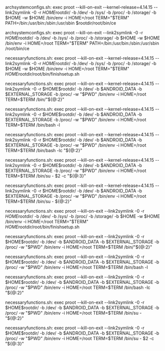 archsystemconfigs.sh:		exec proot --kill-on-exit --kernel-release=4.14.15 --link2symlink -0 -r $HOME$rootdir/ -b /dev/ -b /sys/ -b /proc/ -b /storage/ -b $HOME -w $HOME /bin/env -i HOME=/root TERM="$TERM" PATH=/bin:/usr/bin:/sbin:/usr/sbin $rootdir/root/bin/ce 

archsystemconfigs.sh:		exec proot --kill-on-exit --link2symlink -0 -r $HOME$rootdir/ -b /dev/ -b /sys/ -b /proc/ -b /storage/ -b $HOME -w $HOME /bin/env -i HOME=/root TERM="$TERM" PATH=/bin:/usr/bin:/sbin:/usr/sbin /root/bin/ce 

necessaryfunctions.sh:		exec proot --kill-on-exit --kernel-release=4.14.15 --link2symlink -0 -r $HOME$rootdir/ -b /dev/ -b /sys/ -b /proc/ -b /storage/ -b $HOME -w $HOME /bin/env -i HOME=/root TERM="$TERM" $HOME$rootdir/root/bin/finishsetup.sh 

necessaryfunctions.sh:		exec proot --kill-on-exit --kernel-release=4.14.15 --link2symlink -0 -r \$HOME$rootdir/ -b /dev/ -b \$ANDROID_DATA -b \$EXTERNAL_STORAGE -b /proc/ -w "\$PWD" /bin/env -i HOME=/root TERM=\$TERM /bin/"\${@:2}"

necessaryfunctions.sh:		exec proot --kill-on-exit --kernel-release=4.14.15 --link2symlink -0 -r \$HOME$rootdir/ -b /dev/ -b \$ANDROID_DATA -b \$EXTERNAL_STORAGE -b /proc/ -w "\$PWD" /bin/env -i HOME=/root TERM=\$TERM /bin/bash -l

necessaryfunctions.sh:		exec proot --kill-on-exit --kernel-release=4.14.15 --link2symlink -0 -r \$HOME$rootdir/ -b /dev/ -b \$ANDROID_DATA -b \$EXTERNAL_STORAGE -b /proc/ -w "\$PWD" /bin/env -i HOME=/root TERM=\$TERM /bin/bash -lc  "\${@:2}"

necessaryfunctions.sh:		exec proot --kill-on-exit --kernel-release=4.14.15 --link2symlink -0 -r \$HOME$rootdir/ -b /dev/ -b \$ANDROID_DATA -b \$EXTERNAL_STORAGE -b /proc/ -w "\$PWD" /bin/env -i HOME=/root TERM=\$TERM /bin/su - \$2 -c "\${@:3}"

necessaryfunctions.sh:		exec proot --kill-on-exit --kernel-release=4.14.15 --link2symlink -0 -r \$HOME$rootdir/ -b /dev/ -b \$ANDROID_DATA -b \$EXTERNAL_STORAGE -b /proc/ -w "\$PWD" /bin/env -i HOME=/root TERM=\$TERM /bin/su - \${@:2}"

necessaryfunctions.sh:		exec proot --kill-on-exit --link2symlink -0 -r $HOME$rootdir/ -b /dev/ -b /sys/ -b /proc/ -b /storage/ -b $HOME -w $HOME /bin/env -i HOME=/root TERM="$TERM" $HOME$rootdir/root/bin/finishsetup.sh 

necessaryfunctions.sh:		exec proot --kill-on-exit --link2symlink -0 -r \$HOME$rootdir/ -b /dev/ -b \$ANDROID_DATA -b \$EXTERNAL_STORAGE -b /proc/ -w "\$PWD" /bin/env -i HOME=/root TERM=\$TERM /bin/"\${@:2}"

necessaryfunctions.sh:		exec proot --kill-on-exit --link2symlink -0 -r \$HOME$rootdir/ -b /dev/ -b \$ANDROID_DATA -b \$EXTERNAL_STORAGE -b /proc/ -w "\$PWD" /bin/env -i HOME=/root TERM=\$TERM /bin/bash -l

necessaryfunctions.sh:		exec proot --kill-on-exit --link2symlink -0 -r \$HOME$rootdir/ -b /dev/ -b \$ANDROID_DATA -b \$EXTERNAL_STORAGE -b /proc/ -w "\$PWD" /bin/env -i HOME=/root TERM=\$TERM /bin/bash -lc "\${@:2}"

necessaryfunctions.sh:		exec proot --kill-on-exit --link2symlink -0 -r \$HOME$rootdir/ -b /dev/ -b \$ANDROID_DATA -b \$EXTERNAL_STORAGE -b /proc/ -w "\$PWD" /bin/env -i HOME=/root TERM=\$TERM /bin/su - "\${@:2}"

necessaryfunctions.sh:		exec proot --kill-on-exit --link2symlink -0 -r \$HOME$rootdir/ -b /dev/ -b \$ANDROID_DATA -b \$EXTERNAL_STORAGE -b /proc/ -w "\$PWD" /bin/env -i HOME=/root TERM=\$TERM /bin/su - \$2 -c "\${@:3}"

